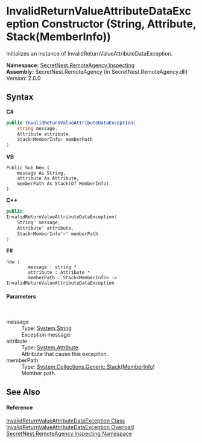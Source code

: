 # InvalidReturnValueAttributeDataException Constructor (String, Attribute, Stack(MemberInfo))
 

Initializes an instance of InvalidReturnValueAttributeDataException.

**Namespace:**&nbsp;<a href="N_SecretNest_RemoteAgency_Inspecting">SecretNest.RemoteAgency.Inspecting</a><br />**Assembly:**&nbsp;SecretNest.RemoteAgency (in SecretNest.RemoteAgency.dll) Version: 2.0.0

## Syntax

**C#**<br />
``` C#
public InvalidReturnValueAttributeDataException(
	string message,
	Attribute attribute,
	Stack<MemberInfo> memberPath
)
```

**VB**<br />
``` VB
Public Sub New ( 
	message As String,
	attribute As Attribute,
	memberPath As Stack(Of MemberInfo)
)
```

**C++**<br />
``` C++
public:
InvalidReturnValueAttributeDataException(
	String^ message, 
	Attribute^ attribute, 
	Stack<MemberInfo^>^ memberPath
)
```

**F#**<br />
``` F#
new : 
        message : string * 
        attribute : Attribute * 
        memberPath : Stack<MemberInfo> -> InvalidReturnValueAttributeDataException
```


#### Parameters
&nbsp;<dl><dt>message</dt><dd>Type: <a href="https://docs.microsoft.com/dotnet/api/system.string" target="_blank">System.String</a><br />Exception message.</dd><dt>attribute</dt><dd>Type: <a href="https://docs.microsoft.com/dotnet/api/system.attribute" target="_blank">System.Attribute</a><br />Attribute that cause this exception.</dd><dt>memberPath</dt><dd>Type: <a href="https://docs.microsoft.com/dotnet/api/system.collections.generic.stack-1" target="_blank">System.Collections.Generic.Stack</a>(<a href="https://docs.microsoft.com/dotnet/api/system.reflection.memberinfo" target="_blank">MemberInfo</a>)<br />Member path.</dd></dl>

## See Also


#### Reference
<a href="T_SecretNest_RemoteAgency_Inspecting_InvalidReturnValueAttributeDataException">InvalidReturnValueAttributeDataException Class</a><br /><a href="Overload_SecretNest_RemoteAgency_Inspecting_InvalidReturnValueAttributeDataException__ctor">InvalidReturnValueAttributeDataException Overload</a><br /><a href="N_SecretNest_RemoteAgency_Inspecting">SecretNest.RemoteAgency.Inspecting Namespace</a><br />